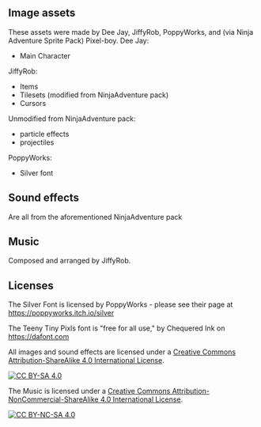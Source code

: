 ## Image assets
These assets were made by Dee Jay, JiffyRob, PoppyWorks, and (via Ninja Adventure Sprite Pack) Pixel-boy.
Dee Jay:
 - Main Character

JiffyRob:
 - Items
 - Tilesets (modified from NinjaAdventure pack)
 - Cursors

Unmodified from NinjaAdventure pack:
 - particle effects
 - projectiles

PoppyWorks:
 - Silver font

## Sound effects
Are all from the aforementioned NinjaAdventure pack

## Music
Composed and arranged by JiffyRob.

## Licenses

The Silver Font is licensed by PoppyWorks - please see their page at https://poppyworks.itch.io/silver

The Teeny Tiny Pixls font is "free for all use," by Chequered Ink on https://dafont.com

All images and sound effects are licensed under a
[Creative Commons Attribution-ShareAlike 4.0 International License][cc-by-sa].

[![CC BY-SA 4.0][cc-by-sa-image]][cc-by-sa]

[cc-by-sa]: http://creativecommons.org/licenses/by-sa/4.0/
[cc-by-sa-image]: https://licensebuttons.net/l/by-sa/4.0/88x31.png
[cc-by-sa-shield]: https://img.shields.io/badge/License-CC%20BY--SA%204.0-lightgrey.svg

The Music is licensed under a
[Creative Commons Attribution-NonCommercial-ShareAlike 4.0 International License][cc-by-nc-sa].

[![CC BY-NC-SA 4.0][cc-by-nc-sa-image]][cc-by-nc-sa]

[cc-by-nc-sa]: http://creativecommons.org/licenses/by-nc-sa/4.0/
[cc-by-nc-sa-image]: https://licensebuttons.net/l/by-nc-sa/4.0/88x31.png
[cc-by-nc-sa-shield]: https://img.shields.io/badge/License-CC%20BY--NC--SA%204.0-lightgrey.svg